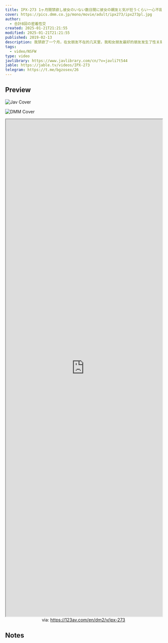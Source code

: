 ```yaml
---
title: IPX-273 1ヶ月間禁欲し彼女のいない数日間に彼女の親友と気が狂うくらい一心不乱にセックスしまくった 相沢みなみ 合計8回の密着性交
cover: https://pics.dmm.co.jp/mono/movie/adult/ipx273/ipx273pl.jpg
author:
  - 合計8回の密着性交
created: 2025-01-21T21:21:55
modified: 2025-01-21T21:21:55
published: 2019-02-13
description: 我禁欲了一个月，在女朋友不在的几天里，我和女朋友最好的朋友发生了性关系，甚至到了疯狂的地步。 - 相泽南一共发生过8次亲密性行为。
tags:
  - video/NSFW
type: video
javlibrary: https://www.javlibrary.com/cn/?v=javli7t544
jable: https://jable.tv/videos/IPX-273
telegram: https://t.me/bgzosex/26
---
```

## Preview

![Jav Cover](http://img28.pixhost.to/images/188/95945526_i390195.jpg)

![DMM Cover](https://pics.dmm.co.jp/mono/movie/adult/ipx273/ipx273pl.jpg)


<iframe src='https://123av.com/zh/dm2/v/ipx-273' style='height:40vh;width:100%' class='iframe-radius' allow='fullscreen'></iframe>
<center>via: <a href='https://123av.com/en/dm2/v/ipx-273' target='_blank' class='external-link'>https://123av.com/en/dm2/v/ipx-273</a></center>


## Notes

